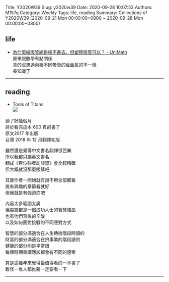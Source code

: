 Title: Y2020W39
Slug: y2020w39
Date: 2020-09-28 10:07:53
Authors: M157q
Category: Weekly
Tags: life, reading
Summary: Collections of Y2020W39 (2020-09-21 Mon 00:00:00+0800 ~ 2020-09-28 Mon 00:00:00+0800)


## life  
- [為什麼紙吸管總是插不進去，但塑膠吸管可以？ - UniMath](https://sites.google.com/a/g2.nctu.edu.tw/unimath/2020-08/straw)  
原來跟數學有點關係  
真的沒想過兩種不同吸管的截面長的不一樣  
長知識了  

---

## reading  
- Tools of Titans  
![](https://pbs.twimg.com/media/EivvJHNUcAAvyKM.jpg)  
  
過了好幾個月  
終於看完這本 600 頁的書了  
原文2017 年出版  
台灣 2018 年 12 月翻譯初版  
  
雖然還是覺得中文書名翻譯很芭樂  
所以我都只講英文書名  
翻成《百位強者訪談錄》會比較精確  
但大概就沒那麼吸睛吧  
  
其實作者一開始就有說不用全部都看  
挑有興趣的章節看就好  
但我就是有強迫症吧  
  
內容太多範圍太廣  
但每篇都是一個成功人士的智慧結晶  
也有他們背後的辛酸  
以及如何面對挑戰的不同應對方式  
  
智慧的部分滿適合在人生轉換階段時讀的  
財富的部分滿適合在拚事業的階段讀的  
健康的部分則是平常讀  
每個時期重讀應該都會有不同的感受  
  
算是這幾年來覺得最值得看的一本書了  
難怪一堆人都推薦一定要看一下  

---


